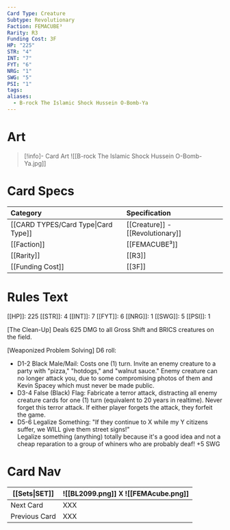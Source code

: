 ```yaml
---
Card Type: Creature
Subtype: Revolutionary
Faction: FEMACUBE³
Rarity: R3
Funding Cost: 3F
HP: "225"
STR: "4"
INT: "7"
FYT: "6"
NRG: "1"
SWG: "5"
PSI: "1"
tags: 
aliases:
  - B-rock The Islamic Shock Hussein O-Bomb-Ya
---
```

# Art

> [!info]- Card Art
> ![[B-rock The Islamic Shock Hussein O-Bomb-Ya.jpg]]

# Card Specs

| Category | Specification| 
| :--- | :--- |
| [[CARD TYPES/Card Type\|Card Type]] | [[Creature]] - [[Revolutionary]] |  
| [[Faction]] | [[FEMACUBE³]] |  
| [[Rarity]] | [[R3]] |  
| [[Funding Cost]] | [[3F]] |  

# Rules Text  

[[HP]]: 225 [[STR]]: 4 [[INT]]: 7 [[FYT]]: 6 [[NRG]]: 1 [[SWG]]: 5 [[PSI]]: 1  

[The Clean-Up] 
Deals 625 DMG to all Gross Shift and BRICS creatures on the field.

[Weaponized Problem Solving] 
D6 roll:
- D1-2 Black Male/Mail: Costs one (1) turn. Invite an enemy creature to a party with
"pizza," "hotdogs," and "walnut sauce."  Enemy creature can no longer attack you, 
due to some compromising photos of them and Kevin Spacey which must never be made public.
- D3-4 False (Black) Flag: Fabricate a terror attack, distracting all enemy creature cards
for one (1) turn (equivalent to 20 years in realtime). Never forget this terror attack. If either  player forgets the attack, they forfeit the game.
- D5-6 Legalize Something: "If they continue to X while my Y citizens suffer, we WILL
give them street signs!"  
Legalize something (anything) totally because it's a good idea 
  and not a cheap reparation to a group of whiners who are probably deaf! +5 SWG

# Card Nav

| [[Sets\|SET]] |  ![[BL2099.png]] 𐌢 ![[FEMAcube.png]] |
| --- | --- |
| Next Card | XXX |
| Previous Card | XXX |

